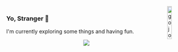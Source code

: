 
<div>
  <img height="15%" width="15%" align="right" src="https://cdn.discordapp.com/attachments/400841010894209034/1217485184857931826/cat_gojo_3.jpg?ex=6604326f&is=65f1bd6f&hm=b3aa15b00d376ef603d0dc233334ef91326317e2362ec3ccea7a292cb74790c5" alt="gojo"/>
</div>

<!-- src="https://cdn.discordapp.com/attachments/835228000345784331/1072262679860879360/cat_gojo_3.jpg" -->

### Yo, Stranger 🐲
 I'm currently exploring some things and having fun.


<p align="center">
  <a href="https://skillicons.dev">
    <img src="https://skillicons.dev/icons?i=git,kubernetes,docker,c,vim" />
  </a>
</p>

<!--<div> -->
<!--   https://skillicons.dev/ -->
  <!-- <img height="30" width="30" src="https://cdn.jsdelivr.net/gh/devicons/devicon/icons/javascript/javascript-plain.svg" alt="JavaScript" /> -->
<!-- </div> -->

<!-- <div> -->
<!--   <img height="170em" src="https://github-readme-stats.vercel.app/api/top-langs/?username=ViniciusCaique&layout=compact&langs_count=6&theme=tokyonight" /> -->
<!--   </br> -->
<!-- </div> -->

#

<!-- <div>
  <a href="https://www.linkedin.com/in/vinicius-caique/"> 
    <img src="https://img.shields.io/badge/LinkedIn-0077B5?style=for-the-badge&logo=linkedin&logoColor=white" alt="Linkedin" />
  <a/>
</div> -->
 
